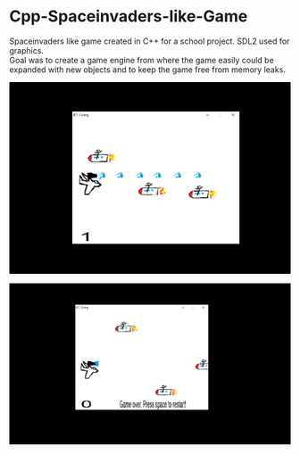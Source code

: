 # Cpp-Spaceinvaders-like-Game
Spaceinvaders like game created in C++ for a school project. SDL2 used for graphics. <br>
Goal was to create a game engine from where the game easily could be expanded with new objects and to keep the game free from memory leaks. 

![img1](ImagesOfGame/Game1.PNG)

![img1](ImagesOfGame/Game0.PNG)
